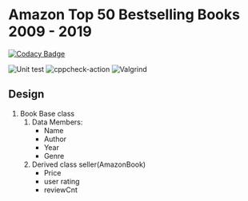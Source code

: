 # Amazon Top 50 Bestselling Books 2009 - 2019

[![Codacy Badge](https://api.codacy.com/project/badge/Grade/17ed7b21ec3c4597b2aa6f075a4949e7)](https://app.codacy.com/gh/99002621/AmazonBooks?utm_source=github.com&utm_medium=referral&utm_content=99002621/AmazonBooks&utm_campaign=Badge_Grade)

![Unit test](https://github.com/99002621/AmazonBooks/workflows/Unit%20test/badge.svg)
![cppcheck-action](https://github.com/99002621/AmazonBooks/workflows/cppcheck-action/badge.svg?branch=master)
![Valgrind](https://github.com/99002621/AmazonBooks/workflows/Valgrind/badge.svg?branch=master)

##  Design
1. Book Base class
    1. Data Members: 
        * Name
        * Author
        * Year
        * Genre
    2. Derived class seller(AmazonBook)
        * Price
        * user rating
        * reviewCnt
